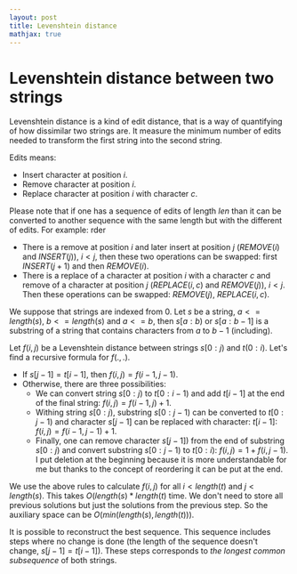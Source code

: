 ```yaml
---
layout: post
title: Levenshtein distance
mathjax: true
---
```


Levenshtein distance between two strings
=====================

Levenshtein distance is a kind of edit distance, that is a way of quantifying of how dissimilar two strings are. It measure the minimum number of edits needed to transform the first string into the second string.

Edits means:

  * Insert character at position $i$.
  * Remove character at position $i$.
  * Replace character at position $i$ with character $c$.

Please note that if one has a sequence of edits of length $len$ than it can be converted to another sequence with the same length but with the different  of edits. For example:
rder

  * There is a remove at position $i$ and later insert at position $j$ ($REMOVE(i)$ and $INSERT(j)$), $i < j$, then these two operations can be swapped: first $INSERT(j + 1)$ and then $REMOVE(i)$.
  * There is a replace of a character at position $i$ with a character $c$ and remove of a character at position $j$ ($REPLACE(i, c)$ and $REMOVE(j)$), $i < j$. Then these operations can be swapped: $REMOVE(j)$, $REPLACE(i, c)$.

We suppose that strings are indexed from 0. Let $s$ be a string, $a <= length(s)$, $b <= length(s)$ and $a <= b$, then $s[a:b)$ or $s[a:b-1]$ is a substring of a string that contains characters from $a$ to $b-1$ (including).

Let $f(i, j)$ be a Levenshtein distance between strings $s[0:j)$ and $t(0:i)$. Let's find a recursive formula for $f(., .)$.

* If $s[j - 1] = t[i - 1]$, then $f(i, j) = f(i - 1, j - 1)$.
* Otherwise, there are three possibilities:
  * We can convert string $s[0:j)$ to $t[0:i - 1)$ and add $t[i - 1]$ at the end of the final string: $f(i, j) = f(i - 1, j) + 1$.
  * Withing string $s[0:j)$, substring $s[0:j - 1)$ can be converted to $t[0:j-1)$ and character $s[j - 1]$ can be replaced with character: $t[i - 1]$: $f(i, j) = f(i - 1, j - 1) + 1$.
  * Finally, one can remove character $s[j - 1])$ from the end of substring $s[0: j)$ and convert substring $s[0:j-1)$ to $t[0:i)$: $f(i, j) = 1 + f(i, j - 1)$. I put deletion at the beginning because it is more understandable for me but thanks to the concept of reordering it can be put at the end.

We use the above rules to calculate $f(i, j)$ for all $i < length(t)$ and $j < length(s)$. This takes $O(length(s)*length(t)$ time. We don't need to store all previous solutions but just the solutions from the previous step. So the auxiliary space can be $O(min(length(s), length(t)))$.

It is possible to reconstruct the best sequence. This sequence includes steps where no change is done (the length of the sequence doesn't change, $s[j - 1] = t[i - 1]$). These steps corresponds to *the longest common subsequence* of both strings.
